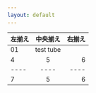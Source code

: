 ```yaml
---
layout: default
---
```




| 左揃え | 中央揃え | 右揃え |
|:---|:---:|---:|
|01|test tube||<img src="image/test_tube_stand.JPG" width="500px">|2 |3 |
|4 |5 |6 |
| ---- | ---- | ---- |
|7 |5 |6 |



<!-- 参考

| 左揃え | 中央揃え | 右揃え |
|:---|:---:|---:|
|1 |2 |3 |
|4 |5 |6 |

-->
